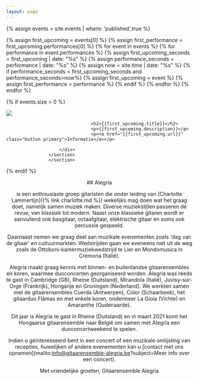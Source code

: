 ```yaml
---
layout: page
---
```

{% assign events = site.events | where: 'published',true %}


{% assign first_upcoming = events[0] %}
{% assign first_performance = first_upcoming.performances[0] %}
{% for event in events %}
  {% for performance in event.performances %}
    {% assign first_upcoming_seconds = first_upcoming | date: "%s" %}
    {% assign performance_seconds = performance | date: "%s" %}
    {% assign now = site.time | date: "%s" %}
    {% if performance_seconds < first_upcoming_seconds and performance_seconds>now%}
      {% assign first_upcoming = event %}
      {% assign first_performance = performance %}
    {% endif %}
  {% endfor %}
{% endfor %}
 
{% if events.size > 0 %} <!-- are there any upcoming events? -->
<section id="three" class="wrapper style3 alt">
<section class="spotlight">
<div class="image">
  <img src="{{first_upcoming.asset}}" />
</div>
						<div class="content">
							
								
									<h2>{{first_upcoming.title}}</h2>
									<p>{{first_upcoming.description}}</p>
									<p><a href="{{first_upcoming.url}}" class="button primary">Informatie</a></p>
								
						</div>
					</section>
					</section>
{% endif %}
<section id="one" class="wrapper style1 special">
    <div class="inner">
        <header class="major">
        <!-- Adding the markdown attribute to the div, no trailing whitespace!!! -->
        <div markdown="1">
## Alegría
            
is een enthousiaste groep gitaristen die onder leiding van [Charlotte Lammertijn]({% link charlotte.md %}) wekelijks mag doen wat het graag doet, namelijk samen muziek maken. Diverse muziekstijlen passeren de revue, van klassiek tot modern. Naast onze klassieke gitaren wordt er aanvullend ook basgitaar, octaafgitaar, elektrische gitaar en soms ook percussie gespeeld.
            
Daarnaast nemen we graag deel aan muzikale evenementen zoals 'dag van de gitaar' en  cultuurmarkten. Wedstrijden gaan we eveneens niet uit de weg zoals de Ottoboni-kamermuziekwedstrijd te Lier en Mondomusica in Cremona (Italië).
            
Alegría maakt graag kennis met binnen- en buitenlandse gitaarensembles en koren, waarmee duoconcerten georganiseerd worden. Alegría was reeds te gast in Cambridge (GB), Rheine (Duitsland), Mirandola (Italië), Juvisy-sur-Orge (Frankrijk), Hongarije en Groningen (Nederland). We werkten samen met de gitaarensembles Cuerda (Antwerpen), Color (Schaarbeek), het gitaarduo Flâmas en met enkele koren, ondermeer La Gioia (Vichte) en Amaranthe (Oudenaarde).            

Dit jaar is Alegría te gast in Rheine (Duitsland) en in maart 2021 komt het Hongaarse gitaarensemble naar België om samen met Alegría een duoconcertweekend te spelen.            

Indien u geïnteresseerd bent in een concert of een muzikale omlijsting van recepties, huwelijken of andere evenementen kan u [contact met ons opnemen](mailto:info@gitaarensemble-alegria.be?subject=Meer info over een concert).

Met vriendelijke groeten, Gitaarensemble Alegria
</div>
        </header>
        <!--
        <ul class="icons major">
            <li><span class="icon fa-gem major style1"><span class="label">Lorem</span></span></li>
            <li><span class="icon fa-heart major style2"><span class="label">Ipsum</span></span></li>
            <li><span class="icon solid fa-code major style3"><span class="label">Dolor</span></span></li>
        </ul>
        -->
    </div>
</section>  